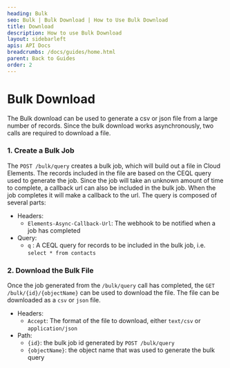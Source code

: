 ```yaml
---
heading: Bulk
seo: Bulk | Bulk Download | How to Use Bulk Download
title: Download
description: How to use Bulk Download
layout: sidebarleft
apis: API Docs
breadcrumbs: /docs/guides/home.html
parent: Back to Guides
order: 2
---
```


# Bulk Download

The Bulk download can be used to generate a csv or json file from a large number of records. Since the bulk download works asynchronously, two calls are required to download a file.

### 1. Create a Bulk Job
The `POST /bulk/query` creates a bulk job, which will build out a file in Cloud Elements. The records included in the file are based on the CEQL query used to generate the job. Since the job will take an unknown amount of time to complete, a callback url can also be included in the bulk job. When the job completes it will make a callback to the url. The query is composed of several parts:

- Headers:
  - `Elements-Async-Callback-Url`: The webhook to be notified when a job has completed
- Query:
  - `q` : A CEQL query for records to be included in the bulk job, i.e. `select * from contacts`

### 2. Download the Bulk File
Once the job generated from the `/bulk/query` call has completed, the `GET /bulk/{id}/{objectName}` can be used to download the file. The file can be downloaded as a `csv` or `json` file.

- Headers:
  - `Accept`: The format of the file to download, either `text/csv` or `application/json`
- Path:
  - `{id}`: the bulk job id generated by `POST /bulk/query`
  - `{objectName}`: the object name that was used to generate the bulk query
